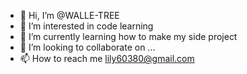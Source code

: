- 👋 Hi, I’m @WALLE-TREE
- 👀 I’m interested in code learning
- 🌱 I’m currently learning how to make my side project
- 💞️ I’m looking to collaborate on ...
- 📫 How to reach me lily60380@gmail.com

<!---
WALLE-TREE/WALLE-TREE is a ✨ special ✨ repository because its `README.md` (this file) appears on your GitHub profile.
You can click the Preview link to take a look at your changes.
--->
